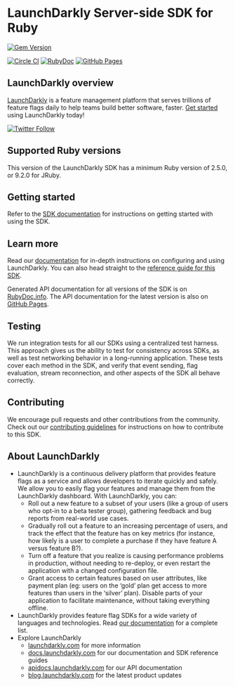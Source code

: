 LaunchDarkly Server-side SDK for Ruby
===========================

[![Gem Version](https://badge.fury.io/rb/launchdarkly-server-sdk.svg)](http://badge.fury.io/rb/launchdarkly-server-sdk)

[![Circle CI](https://circleci.com/gh/launchdarkly/ruby-server-sdk/tree/main.svg?style=svg)](https://circleci.com/gh/launchdarkly/ruby-server-sdk/tree/main)
[![RubyDoc](https://img.shields.io/static/v1?label=docs+-+all+versions&message=reference&color=00add8)](https://www.rubydoc.info/gems/launchdarkly-server-sdk)
[![GitHub Pages](https://img.shields.io/static/v1?label=docs+-+latest&message=reference&color=00add8)](https://launchdarkly.github.io/ruby-server-sdk)

LaunchDarkly overview
-------------------------
[LaunchDarkly](https://www.launchdarkly.com) is a feature management platform that serves trillions of feature flags daily to help teams build better software, faster. [Get started](https://docs.launchdarkly.com/home/getting-started) using LaunchDarkly today!
 
[![Twitter Follow](https://img.shields.io/twitter/follow/launchdarkly.svg?style=social&label=Follow&maxAge=2592000)](https://twitter.com/intent/follow?screen_name=launchdarkly)

Supported Ruby versions
-----------------------

This version of the LaunchDarkly SDK has a minimum Ruby version of 2.5.0, or 9.2.0 for JRuby.

Getting started
-----------

Refer to the [SDK documentation](https://docs.launchdarkly.com/sdk/server-side/ruby#getting-started) for instructions on getting started with using the SDK.

Learn more
-----------

Read our [documentation](http://docs.launchdarkly.com) for in-depth instructions on configuring and using LaunchDarkly. You can also head straight to the [reference guide for this SDK](http://docs.launchdarkly.com/docs/ruby-sdk-reference).

Generated API documentation for all versions of the SDK is on [RubyDoc.info](https://www.rubydoc.info/gems/launchdarkly-server-sdk). The API documentation for the latest version is also on [GitHub Pages](https://launchdarkly.github.io/ruby-server-sdk).

Testing
-------
 
We run integration tests for all our SDKs using a centralized test harness. This approach gives us the ability to test for consistency across SDKs, as well as test networking behavior in a long-running application. These tests cover each method in the SDK, and verify that event sending, flag evaluation, stream reconnection, and other aspects of the SDK all behave correctly.
 
Contributing
------------
 
We encourage pull requests and other contributions from the community. Check out our [contributing guidelines](CONTRIBUTING.md) for instructions on how to contribute to this SDK.
 
About LaunchDarkly
-----------
 
* LaunchDarkly is a continuous delivery platform that provides feature flags as a service and allows developers to iterate quickly and safely. We allow you to easily flag your features and manage them from the LaunchDarkly dashboard.  With LaunchDarkly, you can:
    * Roll out a new feature to a subset of your users (like a group of users who opt-in to a beta tester group), gathering feedback and bug reports from real-world use cases.
    * Gradually roll out a feature to an increasing percentage of users, and track the effect that the feature has on key metrics (for instance, how likely is a user to complete a purchase if they have feature A versus feature B?).
    * Turn off a feature that you realize is causing performance problems in production, without needing to re-deploy, or even restart the application with a changed configuration file.
    * Grant access to certain features based on user attributes, like payment plan (eg: users on the ‘gold’ plan get access to more features than users in the ‘silver’ plan). Disable parts of your application to facilitate maintenance, without taking everything offline.
* LaunchDarkly provides feature flag SDKs for a wide variety of languages and technologies. Read [our documentation](https://docs.launchdarkly.com/sdk) for a complete list.
* Explore LaunchDarkly
    * [launchdarkly.com](https://www.launchdarkly.com/ "LaunchDarkly Main Website") for more information
    * [docs.launchdarkly.com](https://docs.launchdarkly.com/  "LaunchDarkly Documentation") for our documentation and SDK reference guides
    * [apidocs.launchdarkly.com](https://apidocs.launchdarkly.com/  "LaunchDarkly API Documentation") for our API documentation
    * [blog.launchdarkly.com](https://blog.launchdarkly.com/  "LaunchDarkly Blog Documentation") for the latest product updates
